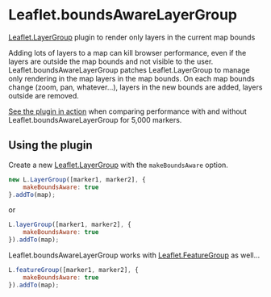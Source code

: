 Leaflet.boundsAwareLayerGroup
===

[Leaflet.LayerGroup][] plugin to render only layers in the current map bounds

Adding lots of layers to a map can kill browser performance, even if the layers are outside the map bounds and not visible to the user. Leaflet.boundsAwareLayerGroup patches Leaflet.LayerGroup to manage only rendering in the map layers in the map bounds. On each map bounds change (zoom, pan, whatever...), layers in the new bounds are added, layers outside are removed.

[See the plugin in action][] when comparing performance with and without Leaflet.boundsAwareLayerGroup for 5,000 markers.

## Using the plugin

Create a new [Leaflet.LayerGroup][] with the `makeBoundsAware` option.

```javascript
new L.LayerGroup([marker1, marker2], {
	makeBoundsAware: true
}.addTo(map);
```

or

```javascript
L.layerGroup([marker1, marker2], {
	makeBoundsAware: true
}).addTo(map);
```

Leaflet.boundsAwareLayerGroup works with [Leaflet.FeatureGroup][] as well...

```javascript
L.featureGroup([marker1, marker2], {
	makeBoundsAware: true
}).addTo(map);
```

[leaflet.layergroup]: http://leafletjs.com/reference.html#layergroup
[leaflet.featuregroup]: http://leafletjs.com/reference.html#featuregroup

[see the plugin in action]: http://brandoncopeland.github.io/Leaflet.boundsAwareLayerGroup/example/
